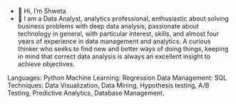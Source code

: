 - 👋 Hi, I’m Shweta
- 👀 I am a Data Analyst, analytics professional, enthusiastic about solving business problems with deep data analysis, passionate about technology in general, with particular interest, skills, and almost four years of experience in data management and analytics. A curious thinker who seeks to find new and better ways of doing things, keeping in mind that correct data analysis is always an excellent insight to achieve objectives.

Languages: Python
Machine Learning: Regression
Data Management: SQL
Techniques: Data Visualization, Data Mining, Hypothesis testing, A/B Testing, Predictive Analytics, Database Management.

<!---
sshweta13/sshweta13 is a ✨ special ✨ repository because its `README.md` (this file) appears on your GitHub profile.
You can click the Preview link to take a look at your changes.
--->
